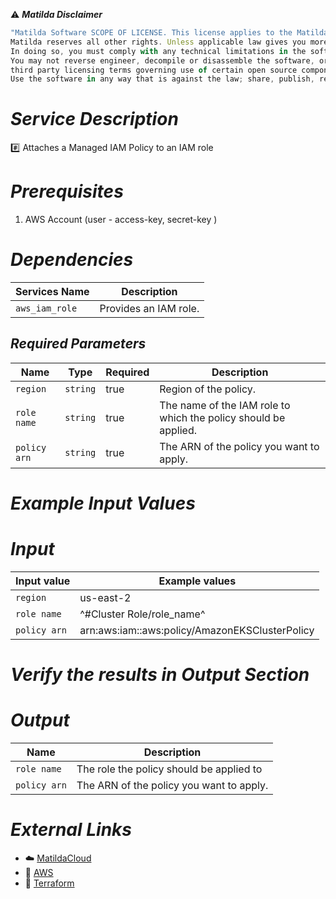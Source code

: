 :warning: ***Matilda Disclaimer***
```javascript
"Matilda Software SCOPE OF LICENSE. This license applies to the Matilda cloud product. The software is licensed, not sold. This agreement only gives you some rights to use the software. 
Matilda reserves all other rights. Unless applicable law gives you more rights despite this limitation, you may use the software only as expressly permitted in this agreement. 
In doing so, you must comply with any technical limitations in the software that only allow you to use it in certain ways. 
You may not reverse engineer, decompile or disassemble the software, or otherwise attempt to derive the source code for the software except and solely to the extent required by 
third party licensing terms governing use of certain open source components that may be included in the software; remove, minimize, block or modify any notices of Matilda or its suppliers in the software 
Use the software in any way that is against the law; share, publish, rent or lease the software, or provide the software as a offering for others to use."
```

# *Service Description*
:hash: Attaches a Managed IAM Policy to an IAM role

# *Prerequisites*
1. AWS Account (user - access-key, secret-key )

# *Dependencies*
| **Services Name**        | **Description**                                                      |
|--------------------------|----------------------------------------------------------------------|
| `aws_iam_role`           | Provides an IAM role.                                                |



## *Required Parameters*
| Name | Type | Required | Description |
| --- | --- | --- | --- |
| `region` | `string` | true | Region of the policy. |
| `role name` | `string` | true| The name of the IAM role to which the policy should be applied. |
| `policy arn` | `string` | true | The ARN of the policy you want to apply. |



# *Example Input Values*
# *Input*

| Input value                       | Example values                                                                           |
|-----------------------------------|------------------------------------------------------------------------------------------|
| `region`                          | us-east-2                                                                                | 
| `role name`                       | ^#Cluster Role/role_name^                                                                |
| `policy arn`                      | arn:aws:iam::aws:policy/AmazonEKSClusterPolicy                                           |

# *Verify the results in Output Section*
# *Output*
| Name | Description |
| ------------- | ------------- |
|  `role name` | The role the policy should be applied to |
|  `policy arn` | The ARN of the policy you want to apply. |

# *External Links*
* :cloud: [MatildaCloud](https://www.matildacloud.com/docs/ "Matildacloud")
* :link: [AWS](https://aws.amazon.com/console/)
* :link: [Terraform](https://registry.terraform.io/providers/hashicorp/aws/latest/docs/resources/iam_role_policy_attachment)